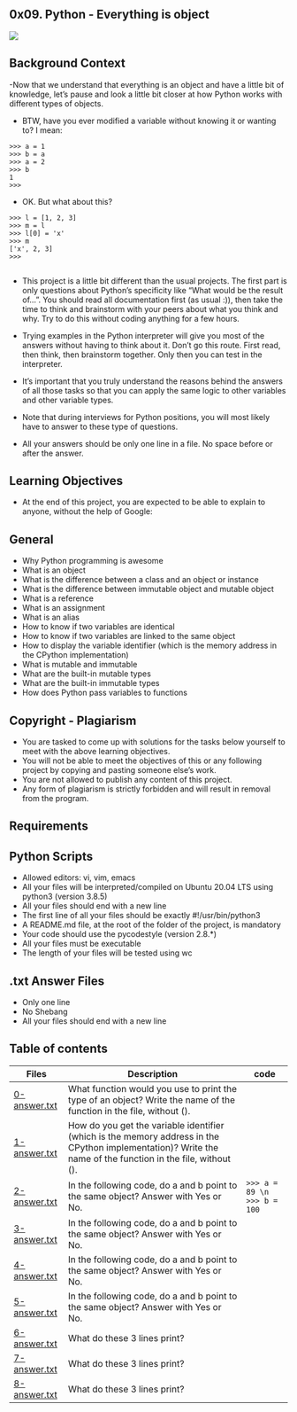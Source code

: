 ## 0x09. Python - Everything is object

<img src="https://s3.amazonaws.com/intranet-projects-files/holbertonschool-higher-level_programming+/252/r_208403_QPSN8.jpg">

## Background Context
-Now that we understand that everything is an object and have a little bit of knowledge, let’s pause and look a little bit closer at how Python works with different types of objects.

- BTW, have you ever modified a variable without knowing it or wanting to? I mean:
```
>>> a = 1
>>> b = a
>>> a = 2
>>> b
1
>>>
```
- OK. But what about this?
```
>>> l = [1, 2, 3]
>>> m = l
>>> l[0] = 'x'
>>> m
['x', 2, 3]
>>>
```

<img src="https://media.giphy.com/media/wAjfQ9MLUfFjq/giphy.gif" alt="" loading="lazy" style="">

- This project is a little bit different than the usual projects. The first part is only questions about Python’s specificity like “What would be the result of…”. You should read all documentation first (as usual :)), then take the time to think and brainstorm with your peers about what you think and why. Try to do this without coding anything for a few hours.

- Trying examples in the Python interpreter will give you most of the answers without having to think about it. Don’t go this route. First read, then think, then brainstorm together. Only then you can test in the interpreter.

- It’s important that you truly understand the reasons behind the answers of all those tasks so that you can apply the same logic to other variables and other variable types.

- Note that during interviews for Python positions, you will most likely have to answer to these type of questions.

- All your answers should be only one line in a file. No space before or after the answer.

## Learning Objectives
- At the end of this project, you are expected to be able to explain to anyone, without the help of Google:

## General
- Why Python programming is awesome
- What is an object
- What is the difference between a class and an object or instance
- What is the difference between immutable object and mutable object
- What is a reference
- What is an assignment
- What is an alias
- How to know if two variables are identical
- How to know if two variables are linked to the same object
- How to display the variable identifier (which is the memory address in the CPython implementation)
- What is mutable and immutable
- What are the built-in mutable types
- What are the built-in immutable types
- How does Python pass variables to functions

## Copyright - Plagiarism
- You are tasked to come up with solutions for the tasks below yourself to meet with the above learning objectives.
- You will not be able to meet the objectives of this or any following project by copying and pasting someone else’s work.
- You are not allowed to publish any content of this project.
- Any form of plagiarism is strictly forbidden and will result in removal from the program.

## Requirements

## Python Scripts
- Allowed editors: vi, vim, emacs
- All your files will be interpreted/compiled on Ubuntu 20.04 LTS using python3 (version 3.8.5)
- All your files should end with a new line
- The first line of all your files should be exactly #!/usr/bin/python3
- A README.md file, at the root of the folder of the project, is mandatory
- Your code should use the pycodestyle (version 2.8.*)
- All your files must be executable
- The length of your files will be tested using wc

## .txt Answer Files
- Only one line
- No Shebang
- All your files should end with a new line

## Table of contents
Files | Description | code
------|-------------|-----
[0-answer.txt](./0-answer.txt) | What function would you use to print the type of an object? Write the name of the function in the file, without ().
[1-answer.txt](./1-answer.txt) | How do you get the variable identifier (which is the memory address in the CPython implementation)? Write the name of the function in the file, without ().
[2-answer.txt](./2-answer.txt) | In the following code, do a and b point to the same object? Answer with Yes or No. | ``` >>> a = 89 \n >>> b = 100 ```
[3-answer.txt](./3-answer.txt) | In the following code, do a and b point to the same object? Answer with Yes or No.
[4-answer.txt](./4-answer.txt) | In the following code, do a and b point to the same object? Answer with Yes or No.
[5-answer.txt](./5-answer.txt) | In the following code, do a and b point to the same object? Answer with Yes or No.
[6-answer.txt](./6-answer.txt) | What do these 3 lines print?
[7-answer.txt](./7-answer.txt) | What do these 3 lines print?
[8-answer.txt](./8-answer.txt) | What do these 3 lines print?
